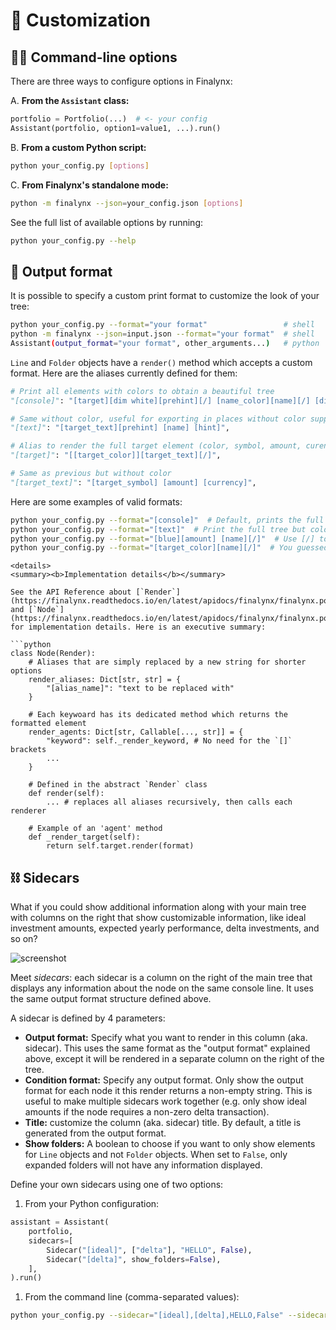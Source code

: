 # 🎨 Customization

## 🧑‍💻 Command-line options
There are three ways to configure options in Finalynx:

A. **From the `Assistant` class:**
```python
portfolio = Portfolio(...)  # <- your config
Assistant(portfolio, option1=value1, ...).run()
```
B. **From a custom Python script:**
```bash
python your_config.py [options]
```
C. **From Finalynx's standalone mode:**
```bash
python -m finalynx --json=your_config.json [options]
```

See the full list of available options by running:
```bash
python your_config.py --help
```

## 🌈 Output format
It is possible to specify a custom print format to customize the look of your tree:
```bash
python your_config.py --format="your format"                 # shell
python -m finalynx --json=input.json --format="your format"  # shell
Assistant(output_format="your format", other_arguments...)   # python
```

`Line` and `Folder` objects have a `render()` method which accepts a custom format. Here are the aliases currently defined for them:

```py
# Print all elements with colors to obtain a beautiful tree
"[console]": "[target][dim white][prehint][/] [name_color][name][/] [dim white][hint]",

# Same without color, useful for exporting in places without color support
"[text]": "[target_text][prehint] [name] [hint]",

# Alias to render the full target element (color, symbol, amount, curency)
"[target]": "[[target_color]][target_text][/]",

# Same as previous but without color
"[target_text]": "[target_symbol] [amount] [currency]",
```

Here are some examples of valid formats:
```bash
python your_config.py --format="[console]"  # Default, prints the full colored tree
python your_config.py --format="[text]"  # Print the full tree but colorless
python your_config.py --format="[blue][amount] [name][/]"  # Use [/] to reset the color
python your_config.py --format="[target_color][name][/]"  # You guessed it!
```

```{tip}
<details>
<summary><b>Implementation details</b></summary>

See the API Reference about [`Render`](https://finalynx.readthedocs.io/en/latest/apidocs/finalynx/finalynx.portfolio.render.html) and [`Node`](https://finalynx.readthedocs.io/en/latest/apidocs/finalynx/finalynx.portfolio.node.html) for implementation details. Here is an executive summary:

```python
class Node(Render):
    # Aliases that are simply replaced by a new string for shorter options
    render_aliases: Dict[str, str] = {
        "[alias_name]": "text to be replaced with"
    }

    # Each keywoard has its dedicated method which returns the formatted element
    render_agents: Dict[str, Callable[..., str]] = {
        "keyword": self._render_keyword, # No need for the `[]` brackets
        ...
    }

    # Defined in the abstract `Render` class
    def render(self):
        ... # replaces all aliases recursively, then calls each renderer

    # Example of an 'agent' method
    def _render_target(self):
        return self.target.render(format)
```
</details>

## ⛓ Sidecars

What if you could show additional information along with your main tree with columns on the right that show customizable information, like ideal investment amounts, expected yearly performance, delta investments, and so on?

![screenshot](https://raw.githubusercontent.com/MadeInPierre/finalynx/main/docs/_static/screenshot_full.png)

Meet _sidecars_: each sidecar is a column on the right of the main tree that displays any information about the node on the same console line. It uses the same output format structure defined above.

A sidecar is defined by 4 parameters:
- **Output format:** Specify what you want to render in this column (aka. sidecar). This uses the same format as the "output format" explained above, except it will be rendered in a separate column on the right of the tree.
- **Condition format:** Specify any output format. Only show the output format for each node it this render returns a non-empty string. This is useful to make multiple sidecars work together (e.g. only show ideal amounts if the node requires a non-zero delta transaction).
- **Title:** customize the column (aka. sidecar) title. By default, a title is generated from the output format.
- **Show folders:** A boolean to choose if you want to only show elements for `Line` objects and not `Folder` objects. When set to `False`, only expanded folders will not have any information displayed.

Define your own sidecars using one of two options:
1. From your Python configuration:

```python
assistant = Assistant(
    portfolio,
    sidecars=[
        Sidecar("[ideal]", ["delta"], "HELLO", False),
        Sidecar("[delta]", show_folders=False),
    ],
).run()
```

1. From the command line (comma-separated values):

```bash
python your_config.py --sidecar="[ideal],[delta],HELLO,False" --sidecar="[delta],,,False"
```
